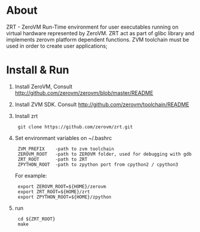 # About

ZRT - ZeroVM Run-Time environment for user executables running on virtual hardware 
represented by ZeroVM. ZRT act as part of glibc library and implements zerovm platform
dependent functions. ZVM toolchain must be used in order to create user applications;

# Install & Run

1. Install ZeroVM, Consult http://github.com/zerovm/zerovm/blob/master/README
2. Install ZVM SDK. Consult http://github.com/zerovm/toolchain/README
3. Install zrt

        git clone https://github.com/zerovm/zrt.git

4. Set environmant variables on ~/.bashrc

        ZVM_PREFIX    -path to zvm toolchain
        ZEROVM_ROOT   -path to ZEROVM folder, used for debugging with gdb
        ZRT_ROOT      -path to ZRT
        ZPYTHON_ROOT  -path to zpython port from cpython2 / cpython3

    For example:

        export ZEROVM_ROOT=${HOME}/zerovm
        export ZRT_ROOT=${HOME}/zrt
        export ZPYTHON_ROOT=${HOME}/zpython

5. run

        cd ${ZRT_ROOT}
        make

